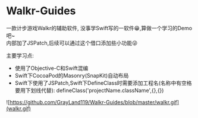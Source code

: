 # Walkr-Guides
一款计步游戏Walkr的辅助软件, 没事学Swift写的一软件😁,算做一个学习的Demo吧~<br>
内部加了JSPatch,后续可以通过这个借口添加些小功能😜<br>


主要学习点:
- 使用了Objective-C和Swift混编
- Swift下CocoaPod的Masonry(SnapKit)自动布局
- Swift下使用了JSPatch,Swift下DefineClass时需要添加工程名(名称中有空格要用下划线代替):
defineClass('projectName.className',{},{})

![https://github.com/GrayLand119/Walkr-Guides/blob/master/walkr.gif](walkr.gif)



